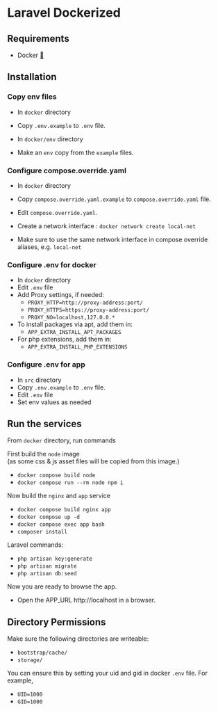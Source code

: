 # Laravel Dockerized

## Requirements
- Docker [🔗](https://docs.docker.com/desktop/)

## Installation

### Copy env files

- In `docker` directory
- Copy `.env.example` to `.env` file.

- In `docker/env` directory
- Make an `env` copy from the `example` files.

### Configure compose.override.yaml

- In `docker` directory
- Copy `compose.override.yaml.example` to `compose.override.yaml` file.
- Edit `compose.override.yaml`.


- Create a network interface : `docker network create local-net`
- Make sure to use the same network interface in compose override aliases, e.g. `local-net`

### Configure .env for docker

- In `docker` directory
- Edit `.env` file
- Add Proxy settings, if needed:
    - `PROXY_HTTP=http://proxy-address:port/`
    - `PROXY_HTTPS=https://proxy-address:port/`
    - `PROXY_NO=localhost,127.0.0.*`
- To install packages via apt, add them in:
    - `APP_EXTRA_INSTALL_APT_PACKAGES`
- For php extensions, add them in:
    - `APP_EXTRA_INSTALL_PHP_EXTENSIONS`

### Configure .env for app

- In `src` directory
- Copy `.env.example` to `.env` file.
- Edit `.env` file
- Set env values as needed

## Run the services

From `docker` directory, run commands

First build the `node` image  
(as some css & js asset files will be copied from this image.)

- `docker compose build node`
- `docker compose run --rm node npm i`

Now build the `nginx` and `app` service

- `docker compose build nginx app`
- `docker compose up -d`
- `docker compose exec app bash`
- `composer install`

Laravel commands:
- `php artisan key:generate`
- `php artisan migrate`
- `php artisan db:seed`

Now you are ready to browse the app. 
- Open the APP_URL http://localhost in a browser.

## Directory Permissions

Make sure the following directories are writeable:

- `bootstrap/cache/`
- `storage/`

You can ensure this by setting your uid and gid in docker `.env` file.
For example,
- `UID=1000`
- `GID=1000`